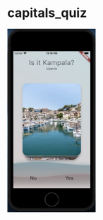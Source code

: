 # capitals_quiz

<img src="https://github.com/zolotova-elena/capitals_quiz/blob/master/assets/app/sreen.png" width="200"/>
